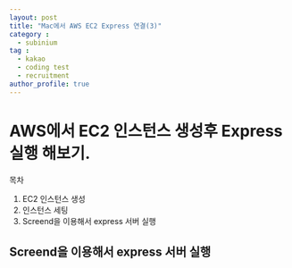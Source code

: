 ```yaml
---
layout: post
title: "Mac에서 AWS EC2 Express 연결(3)"
category :
  - subinium
tag :
  - kakao
  - coding test
  - recruitment
author_profile: true
---
```


# AWS에서 EC2 인스턴스 생성후 Express 실행 해보기.

목차
1.  EC2 인스턴스 생성
2.  인스턴스 세팅
3.  Screend을 이용해서 express 서버 실행


## Screend을 이용해서 express 서버 실행